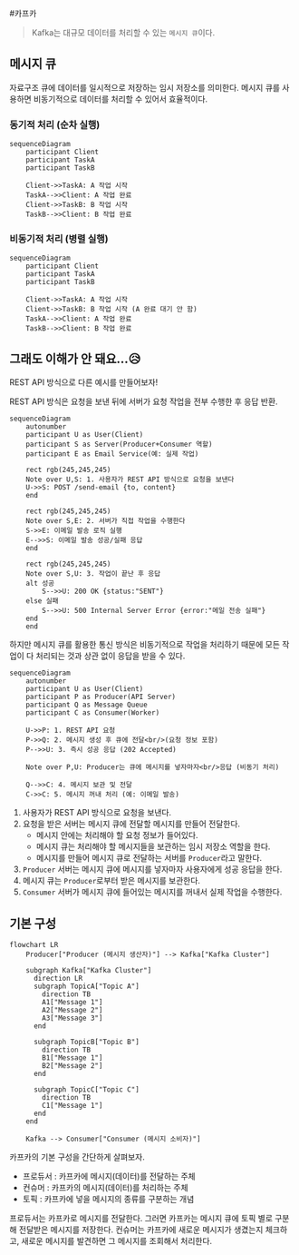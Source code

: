 #카프카


> Kafka는 대규모 데이터를 처리할 수 있는 `메시지 큐`이다.

## 메시지 큐
자료구조 큐에 데이터를 일시적으로 저장하는 임시 저장소를 의미한다. 메시지 큐를 사용하면 비동기적으로 데이터를 처리할 수 있어서 효율적이다.

### 동기적 처리 (순차 실행)
```mermaid
sequenceDiagram
    participant Client
    participant TaskA
    participant TaskB

    Client->>TaskA: A 작업 시작
    TaskA-->>Client: A 작업 완료
    Client->>TaskB: B 작업 시작
    TaskB-->>Client: B 작업 완료
```

### 비동기적 처리 (병렬 실행)
```mermaid
sequenceDiagram
    participant Client
    participant TaskA
    participant TaskB

    Client->>TaskA: A 작업 시작
    Client->>TaskB: B 작업 시작 (A 완료 대기 안 함)
    TaskA-->>Client: A 작업 완료
    TaskB-->>Client: B 작업 완료
```

## 그래도 이해가 안 돼요...😥
REST API 방식으로 다른 예시를 만들어보자!

REST API 방식은 요청을 보낸 뒤에 서버가 요청 작업을 전부 수행한 후 응답 반환.

```mermaid
sequenceDiagram
    autonumber
    participant U as User(Client)
    participant S as Server(Producer+Consumer 역할)
    participant E as Email Service(예: 실제 작업)

    rect rgb(245,245,245)
    Note over U,S: 1. 사용자가 REST API 방식으로 요청을 보낸다
    U->>S: POST /send-email {to, content}
    end

    rect rgb(245,245,245)
    Note over S,E: 2. 서버가 직접 작업을 수행한다
    S->>E: 이메일 발송 로직 실행
    E-->>S: 이메일 발송 성공/실패 응답
    end

    rect rgb(245,245,245)
    Note over S,U: 3. 작업이 끝난 후 응답
    alt 성공
        S-->>U: 200 OK {status:"SENT"}
    else 실패
        S-->>U: 500 Internal Server Error {error:"메일 전송 실패"}
    end
    end
```

하지만 메시지 큐를 활용한 통신 방식은 비동기적으로 작업을 처리하기 때문에 모든 작업이 다 처리되는 것과 상관 없이 응답을 받을 수 있다.

```mermaid
sequenceDiagram
    autonumber
    participant U as User(Client)
    participant P as Producer(API Server)
    participant Q as Message Queue
    participant C as Consumer(Worker)

    U->>P: 1. REST API 요청
    P->>Q: 2. 메시지 생성 후 큐에 전달<br/>(요청 정보 포함)
    P-->>U: 3. 즉시 성공 응답 (202 Accepted)

    Note over P,U: Producer는 큐에 메시지를 넣자마자<br/>응답 (비동기 처리)

    Q-->>C: 4. 메시지 보관 및 전달
    C->>C: 5. 메시지 꺼내 처리 (예: 이메일 발송)
```

1. 사용자가 REST API 방식으로 요청을 보낸다.
2. 요청을 받은 서버는 메시지 큐에 전달할 메시지를 만들어 전달한다.
	- 메시지 안에는 처리해야 할 요청 정보가 들어있다.
	- 메시지 큐는 처리해야 할 메시지들을 보관하는 임시 저장소 역할을 한다.
	- 메시지를 만들어 메시지 큐로 전달하는 서버를 `Producer`라고 말한다.
3. `Producer` 서버는 메시지 큐에 메시지를 넣자마자 사용자에게 성공 응답을 한다.
4. 메시지 큐는 `Producer`로부터 받은 메시지를 보관한다.
5. `Consumer` 서버가 메시지 큐에 들어있는 메시지를 꺼내서 실제 작업을 수행한다.

## 기본 구성
```mermaid
flowchart LR
    Producer["Producer (메시지 생산자)"] --> Kafka["Kafka Cluster"]

    subgraph Kafka["Kafka Cluster"]
      direction LR
      subgraph TopicA["Topic A"]
        direction TB
        A1["Message 1"]
        A2["Message 2"]
        A3["Message 3"]
      end

      subgraph TopicB["Topic B"]
        direction TB
        B1["Message 1"]
        B2["Message 2"]
      end

      subgraph TopicC["Topic C"]
        direction TB
        C1["Message 1"]
      end
    end

    Kafka --> Consumer["Consumer (메시지 소비자)"]
```

카프카의 기본 구성을 간단하게 살펴보자.

- 프로듀서 : 카프카에 메시지(데이터)를 전달하는 주체
- 컨슈머 : 카프카의 메시지(데이터)를 처리하는 주체
- 토픽 : 카프카에 넣을 메시지의 종류를 구분하는 개념

프로듀서는 카프카로 메시지를 전달한다. 그러면 카프카는 메시지 큐에 토픽 별로 구분해 전달받은 메시지를 저장한다. 컨슈머는 카프카에 새로운 메시지가 생겼는지 체크하고, 새로운 메시지를 발견하면 그 메시지를 조회해서 처리한다.
